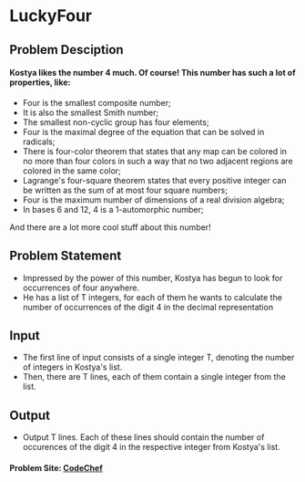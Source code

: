# LuckyFour

## Problem Desciption

#### Kostya likes the number 4 much. Of course! This number has such a lot of properties, like:

- Four is the smallest composite number;
- It is also the smallest Smith number;
- The smallest non-cyclic group has four elements;
- Four is the maximal degree of the equation that can be solved in radicals;
- There is four-color theorem that states that any map can be colored in no more than four colors in such a way that no two adjacent regions are colored in the same color;
- Lagrange's four-square theorem states that every positive integer can be written as the sum of at most four square numbers;
- Four is the maximum number of dimensions of a real division algebra;
- In bases 6 and 12, 4 is a 1-automorphic number;

And there are a lot more cool stuff about this number!

## Problem Statement

- Impressed by the power of this number, Kostya has begun to look for occurrences of four anywhere.
- He has a list of T integers, for each of them he wants to calculate the number of occurrences of the digit 4 in the decimal representation

## Input
- The first line of input consists of a single integer T, denoting the number of integers in Kostya's list.
- Then, there are T lines, each of them contain a single integer from the list.

## Output
- Output T lines. Each of these lines should contain the number of occurences of the digit 4 in the respective integer from Kostya's list.

#### Problem Site: [CodeChef](https://www.codechef.com/submit/LUCKFOUR)